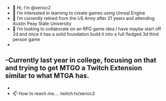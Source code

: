 - 👋 Hi, I’m @xerioc2
- 👀 I’m interested in learning to create games using Unreal Engine 
- 🌱 I’m currently retired from the US Army after 21 years and attending Austin Peay State University
- 💞️ I’m looking to collaborate on an RPG game idea I have maybe start off 2d and once it has a solid foundation build it into a full fledged 3d third person game
-
-Currently last year in college, focusing on that and trying to get MTGO a Twitch Extension similar to what MTGA has.
-
-   
- 📫 How to reach me.... twitch.tv/xerioc2

<!---
xerioc2/xerioc2 is a ✨ special ✨ repository because its `README.md` (this file) appears on your GitHub profile.
You can click the Preview link to take a look at your changes.
--->
